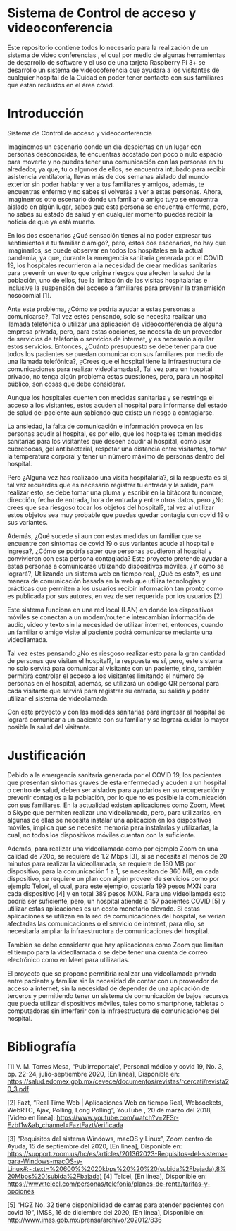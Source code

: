 # Sistema de Control de acceso y videoconferencia #
Este repositorio contiene todos lo necesario para la realización de un sistema de video conferencias , el cual por medio de algunas herramientas de desarrollo de software y el uso de una tarjeta Raspberry Pi 3+ se desarrollo un sistema de videocoferencia que ayudara a los visitantes de cualquier hospital de la Cuidad en poder tener contacto con sus familiares que estan recluidos en el área covid.
 # Introducción #
 Sistema de Control de acceso y videoconferencia 

Imaginemos un escenario donde un día despiertas en un lugar con personas desconocidas, te encuentras acostado con poco o nulo espacio para moverte y no puedes tener una comunicación con las personas en tu alrededor, ya que, tu o algunos de ellos, se encuentra intubado para recibir asistencia ventilatoria, llevas más de dos semanas aislado del mundo exterior sin poder hablar y ver a tus familiares y amigos, además, te encuentras enfermo y no sabes si volverás a ver a estas personas. Ahora, imaginemos otro escenario donde un familiar o amigo tuyo se encuentra aislado en algún lugar, sabes que esta persona se encuentra enferma, pero, no sabes su estado de salud y en cualquier momento puedes recibir la noticia de que ya está muerto.

En los dos escenarios ¿Qué sensación tienes al no poder expresar tus sentimientos a tu familiar o amigo?, pero, estos dos escenarios, no hay que imaginarlos, se puede observar en todos los hospitales en la actual pandemia, ya que, durante la emergencia sanitaria generada por el COVID 19, los hospitales recurrieron a la necesidad de crear medidas sanitarias para prevenir un evento que origine riesgos que afecten la salud de la población, uno de ellos, fue la limitación de las visitas hospitalarias e inclusive la suspensión del acceso a familiares para prevenir la transmisión nosocomial [1].

Ante este problema, ¿Cómo se podría ayudar a estas personas a comunicarse?, Tal vez estés pensando, solo se necesita realizar una llamada telefónica o utilizar una aplicación de videoconferencia de alguna empresa privada, pero, para estas opciones, se necesita de un proveedor de servicios de telefonía o servicios de internet, y es necesario alquilar estos servicios. Entonces, ¿Cuánto presupuesto se debe tener para que todos los pacientes se puedan comunicar con sus familiares por medio de una llamada telefónica?, ¿Crees que el hospital tiene la infraestructura de comunicaciones para realizar videollamadas?, Tal vez para un hospital privado, no tenga algún problema estas cuestiones, pero, para un hospital público, son cosas que debe considerar.

Aunque los hospitales cuenten con medidas sanitarias y se restringa el acceso a los visitantes, estos acuden al hospital para informarse del estado de salud del paciente aun sabiendo que existe un riesgo a contagiarse. 

La ansiedad, la falta de comunicación e información provoca en las personas acudir al hospital, es por ello, que los hospitales toman medidas sanitarias para los visitantes que deseen acudir al hospital, como usar cubrebocas, gel antibacterial, respetar una distancia entre visitantes, tomar la temperatura corporal y tener un número máximo de personas dentro del hospital.

Pero ¿Alguna vez has realizado una visita hospitalaria?, si la respuesta es sí, tal vez recuerdes que es necesario registrar tu entrada y la salida, para realizar esto, se debe tomar una pluma y escribir en la bitácora tu nombre, dirección, fecha de entrada, hora de entrada y entre otros datos, pero ¿No crees que sea riesgoso tocar los objetos del hospital?, tal vez al utilizar estos objetos sea muy probable que puedas quedar contagia con covid 19 o sus variantes.

Además, ¿Qué sucede si aun con estas medidas un familiar que se encuentre con síntomas de covid 19 o sus variantes acude al hospital e ingresa?, ¿Cómo se podría saber que personas acudieron al hospital y convivieron con esta persona contagiada?
Este proyecto pretende ayudar a estas personas a comunicarse utilizando dispositivos móviles, ¿Y cómo se logrará?, Utilizando un sistema web en tiempo real, ¿Qué es esto?, es una manera de comunicación basada en la web que utiliza tecnologías y prácticas que permiten a los usuarios recibir información tan pronto como es publicada por sus autores, en vez de ser requerida por los usuarios [2].

Este sistema funciona en una red local (LAN) en donde los dispositivos móviles se conectan a un modem/router e intercambian información de audio, video y texto sin la necesidad de utilizar internet, entonces, cuando un familiar o amigo visite al paciente podrá comunicarse mediante una videollamada.

Tal vez estes pensando ¿No es riesgoso realizar esto para la gran cantidad de personas que visiten el hospital?, la respuesta es sí, pero, este sistema no solo servirá para comunicar al visitante con un paciente, sino, también permitirá controlar el acceso a los visitantes limitando el número de personas en el hospital, además, se utilizará un código QR personal para cada visitante que servirá para registrar su entrada, su salida y poder utilizar el sistema de videollamada.

Con este proyecto y con las medidas sanitarias para ingresar al hospital se logrará comunicar a un paciente con su familiar y se logrará cuidar lo mayor posible la salud del visitante.

# Justificación # 

Debido a la emergencia sanitaria generada por el COVID 19, los pacientes que presentan síntomas graves de esta enfermedad y acuden a un hospital o centro de salud, deben ser aislados para ayudarlos en su recuperación y prevenir contagios a la población, por lo que no es posible la comunicación con sus familiares.
En la actualidad existen aplicaciones como Zoom, Meet o Skype que permiten realizar una videollamada, pero, para utilizarlas, en algunas de ellas se necesita instalar una aplicación en los dispositivos móviles, implica que se necesite memoria para instalarlas y utilizarlas, la cual, no todos los dispositivos móviles cuentan con la suficiente.

Además, para realizar una videollamada como por ejemplo Zoom en una calidad de 720p, se requiere de 1.2 Mbps [3], si se necesita al menos de 20 minutos para realizar la videollamada, se requiere de 180 MB por dispositivo, para la comunicación 1 a 1, se necesitan de 360 MB, en cada dispositivo, se requiere un plan con algún proveer de servicios como por ejemplo Telcel, el cual, para este ejemplo, costaría 199 pesos MXN para cada dispositivo [4] y en total 389 pesos MXN. Para una videollamada esto podría ser suficiente, pero, un hospital atiende a 157 pacientes COVID [5] y utilizar estas aplicaciones es un costo monetario elevado.
Si estas aplicaciones se utilizan en la red de comunicaciones del hospital, se verían afectadas las comunicaciones o el servicio de internet, para ello, se necesitaría ampliar la infraestructura de comunicaciones del hospital.

También se debe considerar que hay aplicaciones como Zoom que limitan el tiempo para la videollamada o se debe tener una cuenta de correo electrónico como en Meet para utilizarlas.

El proyecto que se propone permitiría realizar una videollamada privada entre paciente y familiar sin la necesidad de contar con un proveedor de acceso a internet, sin la necesidad de depender de una aplicación de terceros y permitiendo tener un sistema de comunicación de bajos recursos que pueda utilizar dispositivos móviles, tales como smartphone, tabletas o computadoras sin interferir con la infraestructura de comunicaciones del hospital.

# Bibliografía #
[1] V. M. Torres Mesa, “Publirreportaje”, Personal médico y covid 19, No. 3, pp. 22-24, julio-septiembre 2020, [En línea], Disponible en: https://salud.edomex.gob.mx/cevece/documentos/revistas/rcercati/revista20_3.pdf 

[2] Fazt, “Real Time Web | Aplicaciones Web en tiempo Real, Websockets, WebRTC, Ajax, Polling, Long Polling”, YouTube , 20 de marzo del 2018, [Video en línea]: https://www.youtube.com/watch?v=2FSr-Ezbf1w&ab_channel=FaztFaztVerificada 

[3] “Requisitos del sistema Windows, macOS y Linux”, Zoom centro de Ayuda, 15 de septiembre del 2020, [En línea], Disponible en: https://support.zoom.us/hc/es/articles/201362023-Requisitos-del-sistema-para-Windows-macOS-y-Linux#:~:text=%20600%%2020kbps%20%20%20(subida%2Fbajada),8%20Mbps%20(subida%2Fbajada) 
[4] Telcel, [En línea], Disponible en: https://www.telcel.com/personas/telefonia/planes-de-renta/tarifas-y-opciones 

[5] “HGZ No. 32 tiene disponibilidad de camas para atender pacientes con covid 19”, IMSS, 16 de diciembre del 2020, [En línea], Disponible en: http://www.imss.gob.mx/prensa/archivo/202012/836 




